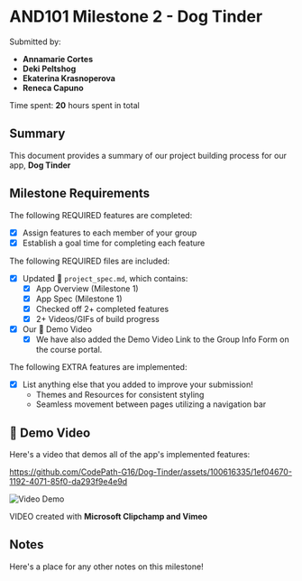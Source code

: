 <!-- (This is a comment) INSTRUCTIONS: Go through this page and fill out any **bolded** entries with their correct values.-->

# AND101 Milestone 2 - **Dog Tinder**

Submitted by:
- **Annamarie Cortes**
- **Deki Peltshog**
- **Ekaterina Krasnoperova**
- **Reneca Capuno**

Time spent: **20** hours spent in total

## Summary

This document provides a summary of our project building process for our app, **Dog Tinder**

## Milestone Requirements

<!-- Please be sure to change the [ ] to [x] for any features you completed.  If a feature is not checked [x], you might miss the points for that item! -->

The following REQUIRED features are completed:

- [x] Assign features to each member of your group
- [x] Establish a goal time for completing each feature

The following REQUIRED files are included:

- [x] Updated 📄 `project_spec.md`, which contains:
  - [X] App Overview (Milestone 1)
  - [X] App Spec (Milestone 1)
  - [x] Checked off 2+ completed features
  - [x] 2+ Videos/GIFs of build progress

- [x] Our 🎥 Demo Video
  - [x] We have also added the Demo Video Link to the Group Info Form on the course portal.

The following EXTRA features are implemented:

- [x] List anything else that you added to improve your submission!
   -   Themes and Resources for consistent styling
   -   Seamless movement between pages utilizing a navigation bar

## 🎥 Demo Video

Here's a video that demos all of the app's implemented features:


https://github.com/CodePath-G16/Dog-Tinder/assets/100616335/1ef04670-1192-4071-85f0-da293f9e4e9d


<img src='http://i.imgur.com/link/to/your/gif/file.gif' title='Video Demo' width='' alt='Video Demo' />

VIDEO created with **Microsoft Clipchamp and Vimeo**

## Notes

Here's a place for any other notes on this milestone!
